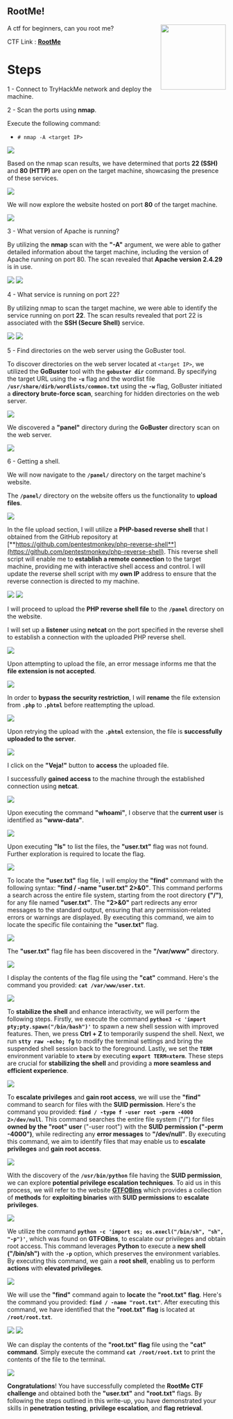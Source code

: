 ## RootMe!

<img align="right" src="https://github.com/BalikFR/TryHackMe-CTF-Writeups/blob/master/Easy/RootMe/Images/logo.png" width="150" height="150">

A ctf for beginners, can you root me?

CTF Link : [**RootMe**](https://tryhackme.com/room/rrootme)

# Steps

1 - Connect to TryHackMe network and deploy the machine.

2 - Scan the ports using **nmap**.

Execute the following command:

* ```# nmap -A <target IP>```

<img src="https://github.com/BalikFR/TryHackMe-CTF-Writeups/blob/master/Easy/RootMe/Images/nmapscan.png">

Based on the nmap scan results, we have determined that ports **22 (SSH)** and **80 (HTTP)** are open on the target machine, showcasing the presence of these services.

<img src="https://github.com/BalikFR/TryHackMe-CTF-Writeups/blob/master/Easy/RootMe/Images/responseports.png">

We will now explore the website hosted on port **80** of the target machine.

<img src="https://github.com/BalikFR/TryHackMe-CTF-Writeups/blob/master/Easy/RootMe/Images/siteport80.png">

3 - What version of Apache is running?

By utilizing the **nmap** scan with the **"-A"** argument, we were able to gather detailed information about the target machine, including the version of Apache running on port 80. The scan revealed that **Apache version 2.4.29** is in use.

<img src="https://github.com/BalikFR/TryHackMe-CTF-Writeups/blob/master/Easy/RootMe/Images/apacheversion.png">
<img src="https://github.com/BalikFR/TryHackMe-CTF-Writeups/blob/master/Easy/RootMe/Images/responseapache.png">

4 - What service is running on port 22?

By utilizing nmap to scan the target machine, we were able to identify the service running on port **22**. The scan results revealed that port 22 is associated with the **SSH (Secure Shell)** service.

<img src="https://github.com/BalikFR/TryHackMe-CTF-Writeups/blob/master/Easy/RootMe/Images/port22open.png">
<img src="https://github.com/BalikFR/TryHackMe-CTF-Writeups/blob/master/Easy/RootMe/Images/responseport22.png">

5 - Find directories on the web server using the GoBuster tool.

To discover directories on the web server located at `<target IP>`, we utilized the **GoBuster** tool with the **`gobuster dir`** command. By specifying the target URL using the **`-u`** flag and the wordlist file **`/usr/share/dirb/wordlists/common.txt`** using the **`-w`** flag, GoBuster initiated a **directory brute-force scan**, searching for hidden directories on the web server.

<img src="https://github.com/BalikFR/TryHackMe-CTF-Writeups/blob/master/Easy/RootMe/Images/gobusterresult.png">

We discovered a **"panel"** directory during the **GoBuster** directory scan on the web server.

<img src="https://github.com/BalikFR/TryHackMe-CTF-Writeups/blob/master/Easy/RootMe/Images/responsepanel.png">

6 - Getting a shell.

We will now navigate to the **`/panel/`** directory on the target machine's website.

The **`/panel/`** directory on the website offers us the functionality to **upload files**.

<img src="https://github.com/BalikFR/TryHackMe-CTF-Writeups/blob/master/Easy/RootMe/Images/uploadfilepanel.png">

In the file upload section, I will utilize a **PHP-based reverse shell** that I obtained from the GitHub repository at [**https://github.com/pentestmonkey/php-reverse-shell**](https://github.com/pentestmonkey/php-reverse-shell). This reverse shell script will enable me to **establish a remote connection** to the target machine, providing me with interactive shell access and control. I will update the reverse shell script with my **own IP** address to ensure that the reverse connection is directed to my machine.

<img src="https://github.com/BalikFR/TryHackMe-CTF-Writeups/blob/master/Easy/RootMe/Images/nanoreverseshell.png">
<img src="https://github.com/BalikFR/TryHackMe-CTF-Writeups/blob/master/Easy/RootMe/Images/changeportip.png">

I will proceed to upload the **PHP reverse shell file** to the **`/panel`** directory on the website.

  
I will set up a **listener** using **netcat** on the port specified in the reverse shell to establish a connection with the uploaded PHP reverse shell.

<img src="https://github.com/BalikFR/TryHackMe-CTF-Writeups/blob/master/Easy/RootMe/Images/netcatcommand.png">

Upon attempting to upload the file, an error message informs me that the **file extension is not accepted**.

<img src="https://github.com/BalikFR/TryHackMe-CTF-Writeups/blob/master/Easy/RootMe/Images/erroruploadphp.png">


In order to **bypass the security restriction**, I will **rename** the file extension from **`.php`** to **`.phtml`** before reattempting the upload.

<img src="https://github.com/BalikFR/TryHackMe-CTF-Writeups/blob/master/Easy/RootMe/Images/renamephpphtml.png">

Upon retrying the upload with the **`.phtml`** extension, the file is **successfully uploaded to the server**.

<img src="https://github.com/BalikFR/TryHackMe-CTF-Writeups/blob/master/Easy/RootMe/Images/successupload.png">

I click on the **"Veja!"** button to **access** the uploaded file.

I successfully **gained access** to the machine through the established connection using **netcat**.

<img src="https://github.com/BalikFR/TryHackMe-CTF-Writeups/blob/master/Easy/RootMe/Images/succesreverseshell.png">

Upon executing the command **"whoami"**, I observe that the **current user** is identified as **"www-data"**.

<img src="https://github.com/BalikFR/TryHackMe-CTF-Writeups/blob/master/Easy/RootMe/Images/whoamicommand.png">

Upon executing **"ls"** to list the files, the **"user.txt"** flag was not found. Further exploration is required to locate the flag.

<img src="https://github.com/BalikFR/TryHackMe-CTF-Writeups/blob/master/Easy/RootMe/Images/lscommand.png">

To locate the **"user.txt"** flag file, I will employ the **"find"** command with the following syntax: **"find / -name "user.txt" 2>&0"**. This command performs a search across the entire file system, starting from the root directory **("/")**, for any file named **"user.txt"**. The **"2>&0"** part redirects any error messages to the standard output, ensuring that any permission-related errors or warnings are displayed. By executing this command, we aim to locate the specific file containing the **"user.txt"** flag.

<img src="https://github.com/BalikFR/TryHackMe-CTF-Writeups/blob/master/Easy/RootMe/Images/findusertxt.png">

The **"user.txt"** flag file has been discovered in the **"/var/www"** directory.

<img src="https://github.com/BalikFR/TryHackMe-CTF-Writeups/blob/master/Easy/RootMe/Images/locationusertxt.png">

I display the contents of the flag file using the **"cat"** command. Here's the command you provided: **`cat /var/www/user.txt`**. 

<img src="https://github.com/BalikFR/TryHackMe-CTF-Writeups/blob/master/Easy/RootMe/Images/flagusertxt.png">

To **stabilize the shell** and enhance interactivity, we will perform the following steps. Firstly, we execute the command **`python3 -c 'import pty;pty.spawn("/bin/bash")'`** to spawn a new shell session with improved features. Then, we press **Ctrl + Z** to temporarily suspend the shell. Next, we run **`stty raw -echo; fg`** to modify the terminal settings and bring the suspended shell session back to the foreground. Lastly, we set the **`TERM`** environment variable to **`xterm`** by executing **`export TERM=xterm`**. These steps are crucial for **stabilizing the shell** and providing a **more seamless and efficient experience**.

<img src="https://github.com/BalikFR/TryHackMe-CTF-Writeups/blob/master/Easy/RootMe/Images/stabshell.png">

To **escalate privileges** and **gain root access**, we will use the **"find"** command to search for files with the **SUID permission**. Here's the command you provided: **`find / -type f -user root -perm -4000 2>/dev/null`**. This command searches the entire file system ("/") for files **owned by the "root" user** ("-user root") with the **SUID permission ("-perm -4000")**, while redirecting any **error messages** to **"/dev/null"**. By executing this command, we aim to identify files that may enable us to **escalate privileges** and **gain root access**.

<img src="https://github.com/BalikFR/TryHackMe-CTF-Writeups/blob/master/Easy/RootMe/Images/findsuidperm.png">

With the discovery of the **`/usr/bin/python`** file having the **SUID permission**, we can explore **potential privilege escalation techniques**. To aid us in this process, we will refer to the website [**GTFOBins**](https://gtfobins.github.io/) which provides a collection of **methods** for **exploiting binaries** with **SUID permissions** to **escalate privileges**.

<img src="https://github.com/BalikFR/TryHackMe-CTF-Writeups/blob/master/Easy/RootMe/Images/suidgtfobins.png">

We utilize the command **`python -c 'import os; os.execl("/bin/sh", "sh", "-p")'`**, which was found on **GTFOBins**, to escalate our privileges and obtain root access. This command leverages **Python** to execute a **new shell ("/bin/sh")** with the **`-p`** option, which preserves the environment variables. By executing this command, we gain a **root shell**, enabling us to perform **actions** with **elevated privileges**.

<img src="https://github.com/BalikFR/TryHackMe-CTF-Writeups/blob/master/Easy/RootMe/Images/privescpython.png">

We will use the **"find"** command again to **locate** the **"root.txt" flag**. Here's the command you provided: **`find / -name "root.txt"`**. After executing this command, we have identified that the **"root.txt" flag** is located at **`/root/root.txt`**.

<img src="https://github.com/BalikFR/TryHackMe-CTF-Writeups/blob/master/Easy/RootMe/Images/findroottxt.png">
<img src="https://github.com/BalikFR/TryHackMe-CTF-Writeups/blob/master/Easy/RootMe/Images/locationflagroottxt.png">

We can display the contents of the **"root.txt" flag** file using the **"cat" command**. Simply execute the command **`cat /root/root.txt`** to print the contents of the file to the terminal.

<img src="https://github.com/BalikFR/TryHackMe-CTF-Writeups/blob/master/Easy/RootMe/Images/catflagroottxt.png">

**Congratulations**! You have successfully completed the **RootMe CTF challenge** and obtained both the **"user.txt"** and **"root.txt"** flags. By following the steps outlined in this write-up, you have demonstrated your skills in **penetration testing**, **privilege escalation**, and **flag retrieval**.